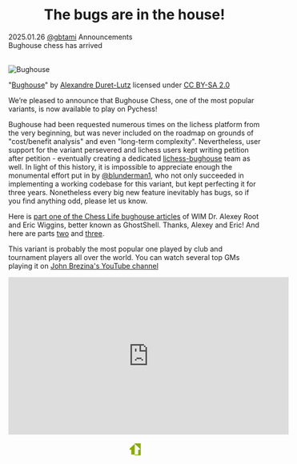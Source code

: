 <h1 align="center">The bugs are in the house!</h1>
<div class="meta-headline">
    <div class= "meta">
        <span class="text">2025.01.26</span>
        <span class="text"><a href="/@/gbtami">@gbtami</a></span>
        <span class="text">Announcements</span>
    </div>
    <div class= "headline">Bughouse chess has arrived</div>
</div>
</br>

![Bughouse](https://github.com/gbtami/pychess-variants/blob/master/static/images/bughouse.jpg)

"[Bughouse](https://www.flickr.com/photos/gadl/91700546)" by [Alexandre Duret-Lutz](https://www.flickr.com/photos/gadl/) licensed under [CC BY-SA 2.0](https://creativecommons.org/licenses/by-sa/2.0/)

We’re pleased to announce that Bughouse Chess, one of the most popular variants, is now available to play on Pychess!

Bughouse had been requested numerous times on the lichess platform from the very beginning, but was never included on the roadmap on grounds of "cost/benefit analysis" and even "long-term complexity". 
Nevertheless, user support for the variant persevered and lichess users  kept writing petition after petition - eventually creating a dedicated [lichess-bughouse](https://lichess.org/team/lichess-bughouse) team as well. 
In light of this history, it is impossible to appreciate enough the monumental effort put in by [@blunderman1](https://www.pychess.org/@/blunderman1), who not only succeeded in implementing a working codebase for this variant, but kept perfecting it for three years. Nonetheless every big new feature inevitably has bugs, so if you find anything odd, please let us know.

Here is [part one of the Chess Life bughouse articles](https://uscf1-nyc1.aodhosting.com/CL-AND-CR-ALL/CL-ALL/2003/2003_03.pdf#page=37) of WIM Dr. Alexey Root and Eric Wiggins, better known as GhostShell. Thanks, Alexey and Eric! And here are parts [two](https://uscf1-nyc1.aodhosting.com/CL-AND-CR-ALL/CL-ALL/2003/2003_05.pdf#page=39) and [three](https://uscf1-nyc1.aodhosting.com/CL-AND-CR-ALL/CL-ALL/2003/2003_09.pdf#page=27).

This variant is probably the most popular one played by club and tournament players all over the world. You can watch several top GMs playing it on [John Brezina's YouTube channel](https://www.youtube.com/@chessvideosbyjohnbrezina5947/search?query=bughouse)

<iframe width="560" height="315" src="https://www.youtube.com/embed/rz3f5febUAU" frameborder="0" allowfullscreen></iframe> 

<p align="center">
  <img src="https://github.com/gbtami/pychess-variants/blob/master/static/icons/Bughouse.svg" width="25" height="25">
</p>
